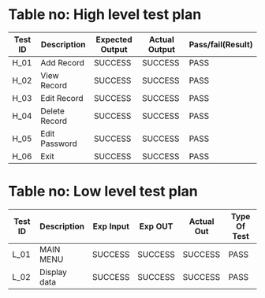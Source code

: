 
# Table no: High level test plan

|Test ID	|Description	|Expected Output	|Actual Output|	Pass/fail(Result)|
|----|-----------------|-----------------|---------------|-----------------|
|H_01	|Add Record	|SUCCESS	|SUCCESS	|PASS|
|H_02	|View Record	|SUCCESS	|SUCCESS	|PASS|
|H_03	|Edit Record|	SUCCESS	|SUCCESS	|PASS|
|H_04	|Delete Record |SUCCESS	|SUCCESS	|PASS|
|H_05	|Edit Password	|SUCCESS	|SUCCESS	|PASS|
|H_06	| Exit	|SUCCESS	|SUCCESS|	PASS|


# Table no: Low level test plan

|Test ID|	Description|	Exp Input|	Exp OUT|	Actual Out|	Type Of Test|
|--------|------------|-----------|---------|------------|------------|
|L_01	|MAIN MENU	|SUCCESS	|SUCCESS	|SUCCESS	|PASS|
|L_02	|Display data	|SUCCESS	|SUCCESS	|SUCCESS	|PASS|

